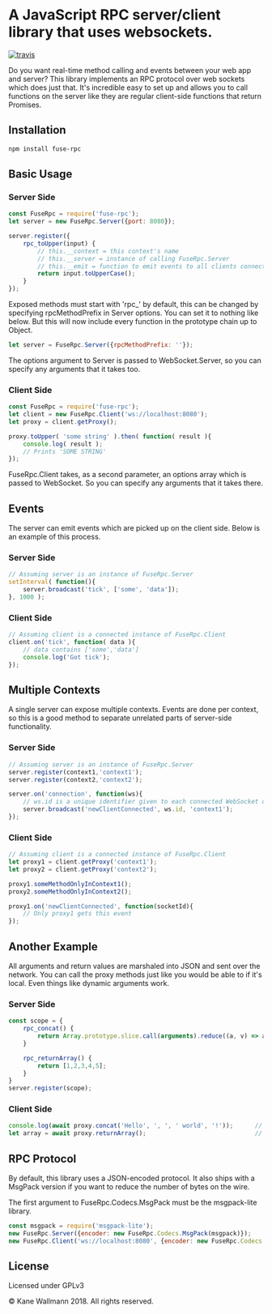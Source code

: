 # A JavaScript RPC server/client library that uses websockets.

[![travis](https://travis-ci.org/kanewallmann/fuse-rpc.svg?branch=master)](https://travis-ci.org/kanewallmann/fuse-rpc)

Do you want real-time method calling and events between your web app and server? This library implements an RPC protocol
over web sockets which does just that. It's incredible easy to set up and allows you to call functions on the server like
they are regular client-side functions that return Promises.

## Installation

```bash
npm install fuse-rpc
```

## Basic Usage

### Server Side

```javascript
const FuseRpc = require('fuse-rpc');
let server = new FuseRpc.Server({port: 8080});

server.register({
    rpc_toUpper(input) {
        // this.__context = this context's name
        // this.__server = instance of calling FuseRpc.Server
        // this.__emit = function to emit events to all clients connected to this context
        return input.toUpperCase();
    }
});
```

Exposed methods must start with 'rpc_' by default, this can be changed by specifying rpcMethodPrefix in Server options.
You can set it to nothing like below. But this will now include every function in the prototype chain up to Object.
```javascript
let server = FuseRpc.Server({rpcMethodPrefix: ''});
```

The options argument to Server is passed to WebSocket.Server, so you can specify any arguments that it takes too.

### Client Side

```javascript
const FuseRpc = require('fuse-rpc');
let client = new FuseRpc.Client('ws://localhost:8080');
let proxy = client.getProxy();

proxy.toUpper( 'some string' ).then( function( result ){
    console.log( result );
    // Prints 'SOME STRING'
});
```

FuseRpc.Client takes, as a second parameter, an options array which is passed to WebSocket. So you can specify any arguments
that it takes there.

## Events

The server can emit events which are picked up on the client side. Below is an example of this process.

### Server Side
```javascript
// Assuming server is an instance of FuseRpc.Server
setInterval( function(){
    server.broadcast('tick', ['some', 'data']);
}, 1000 );
```

### Client Side
```javascript
// Assuming client is a connected instance of FuseRpc.Client
client.on('tick', function( data ){
    // data contains ['some','data']
    console.log('Got tick');
});
```

## Multiple Contexts

A single server can expose multiple contexts. Events are done per context, so this is a good method to separate unrelated
parts of server-side functionality.

### Server Side
```javascript
// Assuming server is an instance of FuseRpc.Server
server.register(context1,'context1');
server.register(context2,'context2');

server.on('connection', function(ws){
    // ws.id is a unique identifier given to each connected WebSocket on the server 
    server.broadcast('newClientConnected', ws.id, 'context1');
});
```

### Client Side
```javascript
// Assuming client is a connected instance of FuseRpc.Client
let proxy1 = client.getProxy('context1');
let proxy2 = client.getProxy('context2');

proxy1.someMethodOnlyInContext1();
proxy2.someMethodOnlyInContext2();

proxy1.on('newClientConnected', function(socketId){
    // Only proxy1 gets this event
});
```

## Another Example

All arguments and return values are marshaled into JSON and sent over the network. You can call the proxy methods just like
you would be able to if it's local. Even things like dynamic arguments work.

### Server Side
```javascript
const scope = {
    rpc_concat() {
        return Array.prototype.slice.call(arguments).reduce((a, v) => a + v);
    }

    rpc_returnArray() {
        return [1,2,3,4,5];
    }
}
server.register(scope);
```

### Client Side
```javascript
console.log(await proxy.concat('Hello', ', ', ' world', '!'));      // Prints 'Hello, world!';
let array = await proxy.returnArray();                              // array = [1,2,3,4,5];
```

## RPC Protocol

By default, this library uses a JSON-encoded protocol. It also ships with a MsgPack version if you want to reduce the
number of bytes on the wire.

The first argument to FuseRpc.Codecs.MsgPack must be the msgpack-lite library.

```javascript
const msgpack = require('msgpack-lite');
new FuseRpc.Server({encoder: new FuseRpc.Codecs.MsgPack(msgpack)});
new FuseRpc.Client('ws://localhost:8080', {encoder: new FuseRpc.Codecs.MsgPack(msgpack)});
```

## License
Licensed under GPLv3

&copy; Kane Wallmann 2018. All rights reserved.
